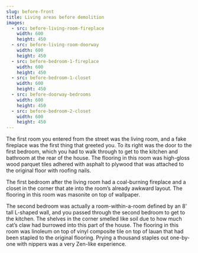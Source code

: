 ```yaml
---
slug: before-front
title: Living areas before demolition
images:
  - src: before-living-room-fireplace
    width: 600
    height: 450
  - src: before-living-room-doorway
    width: 600
    height: 450
  - src: before-bedroom-1-fireplace
    width: 600
    height: 450
  - src: before-bedroom-1-closet
    width: 600
    height: 450
  - src: before-doorway-bedrooms
    width: 600
    height: 450
  - src: before-bedroom-2-closet
    width: 600
    height: 450
---
```

The first room you entered from the street was the living room, and a fake fireplace was the first thing that greeted you. To its right was the door to the first bedroom, which you had to walk through to get to the kitchen and bathroom at the rear of the house. The flooring in this room was high-gloss wood parquet tiles adhered with asphalt to plywood that was attached to the original floor with roofing nails.

The first bedroom after the living room had a coal-burning fireplace and a closet in the corner that ate into the room’s already awkward layout. The flooring in this room was masonite on top of wallpaper.

The second bedroom was actually a room-within-a-room defined by an 8' tall L-shaped wall, and you passed through the second bedroom to get to the kitchen. The shelves in the corner smelled like soil due to how much cat’s claw had burrowed into this part of the house. The flooring in this room was linoleum on top of vinyl composite tile on top of lauan that had been stapled to the original flooring. Prying a thousand staples out one-by-one with nippers was a very Zen-like experience.
